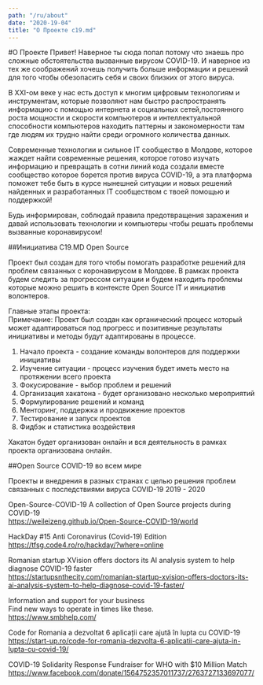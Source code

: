 ```yaml
---
path: "/ru/about"
date: "2020-19-04"
title: "О Проекте c19.md"
---
```

#О Проекте
Привет! Наверное ты сюда попал потому что знаешь про сложные обстоятельства вызванные вирусом COVID-19. И наверное из тех же соображений хочешь получить больше информации и решений для того чтобы обезопасить себя и своих близких от этого вируса.

В XXI-ом веке у нас есть доступ к многим цифровым технологиям и инструментам, которые позволяют нам быстро распространять информацию с помощью интернета и социальных сетей,постоянного роста мощности и скорости компьютеров и интеллектуальной способности компьютеров находить паттерны и закономерности там где людям их трудно найти среди огромного количества данных.

Современные технологии и сильное IT сообщество в Молдове, которое жаждет найти современные решения, которое готово изучать информацию и превращать в сотни линий кода создали вместе сообщество которое борется против вируса COVID-19, а эта платформа поможет тебе быть в курсе нынешней ситуации и новых решений найденных и разработанных IT сообществом с твоей помощью и поддержкой!

Будь информирован, соблюдай правила предотвращения заражения и давай использовать технологии и компьютеры чтобы решать проблемы вызванные коронавирусом!


##Инициатива C19.MD Open Source

Проект был создан для того чтобы помогать разработке решений для проблем связанных с коронавирусом в Молдове. В рамках проекта будем следить за прогрессом ситуации и будем находить проблемы которые можно решить в контексте Open Source IT и инициатив волонтеров.

Главные этапы проекта:  
Примечание: Проект был создан как органический процесс который может адаптироваться под прогресс и позитивные результаты инициативы и методы будут адаптированы в процессе. 

1. Начало проекта - создание команды волонтеров для поддержки инициативы
2. Изучение ситуации - процесс изучения будет иметь место на протяжении всего проекта 
3. Фокусирование - выбор проблем и решений
4. Организация хакатона - будет организовано несколько мероприятий
5. Формулирование решений и команд
6. Менторинг, поддержка и продвижение проектов
7. Тестирование и запуск проектов
7. Фидбэк и статистика воздействия

Хакатон будет организован онлайн и вся деятельность в рамках проекта организована онлайн.
  
  
##Open Source COVID-19 во всем мире

Проекты и внедрения в разных странах с целью решения проблем связанных с последствиями вируса COVID-19 2019 - 2020


Open-Source-COVID-19
A collection of Open Source projects during COVID-19  
https://weileizeng.github.io/Open-Source-COVID-19/world

HackDay #15 Anti Coronavirus (Covid-19) Edition  
https://tfsg.code4.ro/ro/hackday/?where=online 

Romanian startup XVision offers doctors its AI analysis system to help diagnose COVID-19 faster  
https://startupsnthecity.com/romanian-startup-xvision-offers-doctors-its-ai-analysis-system-to-help-diagnose-covid-19-faster/ 

Information and support for your business  
Find new ways to operate in times like these.  
https://www.smbhelp.com/ 

Code for Romania a dezvoltat 6 aplicații care ajută în lupta cu COVID-19  
https://start-up.ro/code-for-romania-dezvolta-6-aplicatii-care-ajuta-in-lupta-cu-covid-19/ 

COVID-19 Solidarity Response Fundraiser for WHO with $10 Million Match  
https://www.facebook.com/donate/1564752357011737/2763727133697077/ 